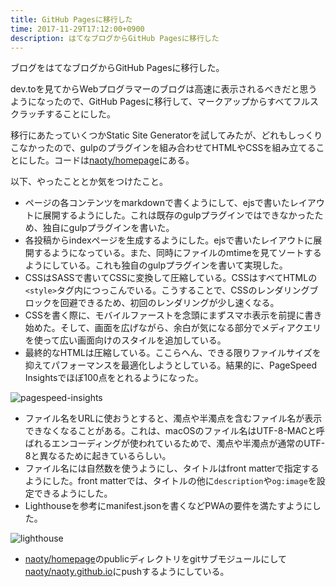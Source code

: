 ```yaml
---
title: GitHub Pagesに移行した
time: 2017-11-29T17:12:00+0900
description: はてなブログからGitHub Pagesに移行した
---
```

ブログをはてなブログからGitHub Pagesに移行した。

dev.toを見てからWebプログラマーのブログは高速に表示されるべきだと思うようになったので、GitHub Pagesに移行して、マークアップからすべてフルスクラッチすることにした。

移行にあたっていくつかStatic Site Generatorを試してみたが、どれもしっくりこなかったので、gulpのプラグインを組み合わせてHTMLやCSSを組み立てることにした。コードは[naoty/homepage](https://github.com/naoty/homepage)にある。

以下、やったこととか気をつけたこと。

* ページの各コンテンツをmarkdownで書くようにして、ejsで書いたレイアウトに展開するようにした。これは既存のgulpプラグインではできなかったため、独自にgulpプラグインを書いた。
* 各投稿からindexページを生成するようにした。ejsで書いたレイアウトに展開するようになっている。また、同時にファイルのmtimeを見てソートするようにしている。これも独自のgulpプラグインを書いて実現した。
* CSSはSASSで書いてCSSに変換して圧縮している。CSSはすべてHTMLの`<style>`タグ内につっこんでいる。こうすることで、CSSのレンダリングブロックを回避できるため、初回のレンダリングが少し速くなる。
* CSSを書く際に、モバイルファーストを念頭にまずスマホ表示を前提に書き始めた。そして、画面を広げながら、余白が気になる部分でメディアクエリを使って広い画面向けのスタイルを追加している。
* 最終的なHTMLは圧縮している。ここらへん、できる限りファイルサイズを抑えてパフォーマンスを最適化しようとしている。結果的に、PageSpeed Insightsでほぼ100点をとれるようになった。

![pagespeed-insights](/images/posts/1/pagespeed-insights.png)

* ファイル名をURLに使おうとすると、濁点や半濁点を含むファイル名が表示できなくなることがある。これは、macOSのファイル名はUTF-8-MACと呼ばれるエンコーディングが使われているためで、濁点や半濁点が通常のUTF-8と異なるために起きているらしい。
* ファイル名には自然数を使うようにし、タイトルはfront matterで指定するようにした。front matterでは、タイトルの他に`description`や`og:image`を設定できるようにした。
* Lighthouseを参考にmanifest.jsonを書くなどPWAの要件を満たすようにした。

![lighthouse](/images/posts/1/lighthouse.png)

* [naoty/homepage](https://github.com/naoty/homepage)のpublicディレクトリをgitサブモジュールにして[naoty/naoty.github.io](https://github.com/naoty/naoty.github.io)にpushするようにしている。
